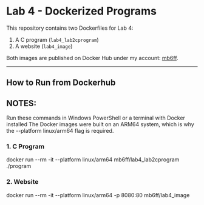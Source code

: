 # Lab 4 - Dockerized Programs

This repository contains two Dockerfiles for Lab 4:
1. A C program (`lab4_lab2cprogram`)
2. A website (`lab4_image`)

Both images are published on Docker Hub under my account: [mb6ff](https://hub.docker.com/u/mb6ff).

---

## How to Run from Dockerhub

## NOTES: 
Run these commands in Windows PowerShell or a terminal with Docker installed
The Docker images were built on an ARM64 system, which is why the --platform linux/arm64 flag is required.
 
### 1. C Program
docker run --rm -it --platform linux/arm64 mb6ff/lab4_lab2cprogram ./program


### 2. Website
docker run --rm -it --platform linux/arm64 -p 8080:80 mb6ff/lab4_image

